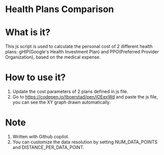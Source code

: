 # Health Plans Comparison

# What is it?
This js script is used to calculate the personal cost of 2 different health plans: gHIP(Google's Health Investment Plan) and PPO(Preferred Provider Organization), based on the medical expense.

# How to use it?
1. Update the cost parameters of 2 plans defined in js file.
1. Go to https://codepen.io/tboerstad/pen/jOEexWd and paste the js file, you can see the XY graph drawn automatically.

# Note
1. Written with Github copilot.
1. You can customize the data resolution by setting NUM_DATA_POINTS and DISTANCE_PER_DATA_POINT.
